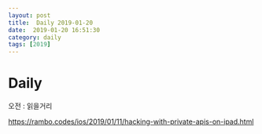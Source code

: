 ```yaml
---
layout: post
title:  Daily 2019-01-20
date:  2019-01-20 16:51:30
category: daily
tags: [2019]
---
```


# Daily

오전 : 읽을거리 

https://rambo.codes/ios/2019/01/11/hacking-with-private-apis-on-ipad.html



